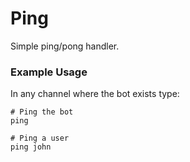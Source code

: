# Ping

Simple ping/pong handler.

### Example Usage

In any channel where the bot exists type:
```
# Ping the bot
ping

# Ping a user
ping john
```